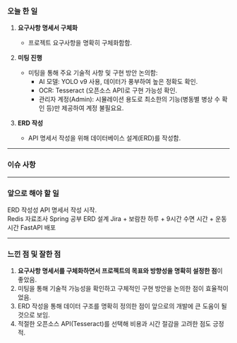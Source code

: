 ### 오늘 한 일  
1. **요구사항 명세서 구체화**  
   - 프로젝트 요구사항을 명확히 구체화함함.  
2. **미팅 진행**  
   - 미팅을 통해 주요 기술적 사항 및 구현 방안 논의함:  
     - AI 모델: YOLO v9 사용, 데이터가 풍부하여 높은 정확도 확인.  
     - OCR: Tesseract (오픈소스 API)로 구현 가능성 확인.  
     - 관리자 계정(Admin): 시뮬레이션 용도로 최소한의 기능(병동별 병상 수 확인 등)만 제공하여 계정 불필요요.  
 
3. **ERD 작성**  
   - API 명세서 작성을 위해 데이터베이스 설계(ERD)를 작성함.  

---

### 이슈 사항  
 

---

### 앞으로 해야 할 일  
ERD 작성성
API 명세서 작성 시작.  
Redis 자료조사
Spring 공부
ERD 설계
Jira + 보람찬 하루 + 9시간 수면 시간 + 운동시간
FastAPI 배포

 


---

### 느낀 점 및 잘한 점  
1. **요구사항 명세서를 구체화하면서 프로젝트의 목표와 방향성을 명확히 설정한 점**이 좋았음.  
2. 미팅을 통해 기술적 가능성을 확인하고 구체적인 구현 방안을 논의한 점이 효율적이었음.  
3. ERD 작성을 통해 데이터 구조를 명확히 정의한 점이 앞으로의 개발에 큰 도움이 될 것으로 보임.  
4. 적절한 오픈소스 API(Tesseract)를 선택해 비용과 시간 절감을 고려한 점도 긍정적.
